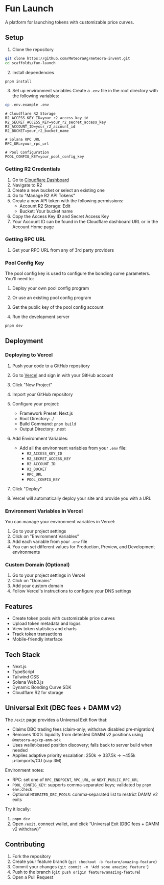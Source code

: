 # Fun Launch

A platform for launching tokens with customizable price curves.

## Setup

1. Clone the repository

```bash
git clone https://github.com/MeteoraAg/meteora-invent.git
cd scaffolds/fun-launch
```

2. Install dependencies

```bash
pnpm install
```

3. Set up environment variables Create a `.env` file in the root directory with the following
   variables:

```bash
cp .env.example .env
```

```env
# Cloudflare R2 Storage
R2_ACCESS_KEY_ID=your_r2_access_key_id
R2_SECRET_ACCESS_KEY=your_r2_secret_access_key
R2_ACCOUNT_ID=your_r2_account_id
R2_BUCKET=your_r2_bucket_name

# Solana RPC URL
RPC_URL=your_rpc_url

# Pool Configuration
POOL_CONFIG_KEY=your_pool_config_key
```

### Getting R2 Credentials

1. Go to [Cloudflare Dashboard](https://dash.cloudflare.com)
2. Navigate to R2
3. Create a new bucket or select an existing one
4. Go to "Manage R2 API Tokens"
5. Create a new API token with the following permissions:
   - Account R2 Storage: Edit
   - Bucket: Your bucket name
6. Copy the Access Key ID and Secret Access Key
7. Your Account ID can be found in the Cloudflare dashboard URL or in the Account Home page

### Getting RPC URL

1. Get your RPC URL from any of 3rd party providers

### Pool Config Key

The pool config key is used to configure the bonding curve parameters. You'll need to:

1. Deploy your own pool config program
2. Or use an existing pool config program
3. Get the public key of the pool config account

4. Run the development server

```bash
pnpm dev
```

## Deployment

### Deploying to Vercel

1. Push your code to a GitHub repository

2. Go to [Vercel](https://vercel.com) and sign in with your GitHub account

3. Click "New Project"

4. Import your GitHub repository

5. Configure your project:
   - Framework Preset: Next.js
   - Root Directory: ./
   - Build Command: `pnpm build`
   - Output Directory: .next

6. Add Environment Variables:
   - Add all the environment variables from your `.env` file:
     - `R2_ACCESS_KEY_ID`
     - `R2_SECRET_ACCESS_KEY`
     - `R2_ACCOUNT_ID`
     - `R2_BUCKET`
     - `RPC_URL`
     - `POOL_CONFIG_KEY`

7. Click "Deploy"

8. Vercel will automatically deploy your site and provide you with a URL

### Environment Variables in Vercel

You can manage your environment variables in Vercel:

1. Go to your project settings
2. Click on "Environment Variables"
3. Add each variable from your `.env` file
4. You can set different values for Production, Preview, and Development environments

### Custom Domain (Optional)

1. Go to your project settings in Vercel
2. Click on "Domains"
3. Add your custom domain
4. Follow Vercel's instructions to configure your DNS settings

## Features

- Create token pools with customizable price curves
- Upload token metadata and logos
- View token statistics and charts
- Track token transactions
- Mobile-friendly interface

## Tech Stack

- Next.js
- TypeScript
- Tailwind CSS
- Solana Web3.js
- Dynamic Bonding Curve SDK
- Cloudflare R2 for storage

## Universal Exit (DBC fees + DAMM v2)

The `/exit` page provides a Universal Exit flow that:

- Claims DBC trading fees (claim‑only; withdraw disabled pre‑migration)
- Removes 100% liquidity from detected DAMM v2 positions using `@meteora-ag/cp-amm-sdk`
- Uses wallet‑based position discovery; falls back to server build when needed
- Applies adaptive priority escalation: 250k → 337.5k → ~455k µ‑lamports/CU (cap 3M)

Environment notes:

- RPC: set one of `RPC_ENDPOINT`, `RPC_URL`, or `NEXT_PUBLIC_RPC_URL`
- `POOL_CONFIG_KEY`: supports comma‑separated keys; validated by `pnpm env:check`
- Optional `MIGRATED_DBC_POOLS`: comma‑separated list to restrict DAMM v2 exits

Try it locally:

1. `pnpm dev`
2. Open `/exit`, connect wallet, and click “Universal Exit (DBC fees + DAMM v2 withdraw)”

## Contributing

1. Fork the repository
2. Create your feature branch (`git checkout -b feature/amazing-feature`)
3. Commit your changes (`git commit -m 'Add some amazing feature'`)
4. Push to the branch (`git push origin feature/amazing-feature`)
5. Open a Pull Request
